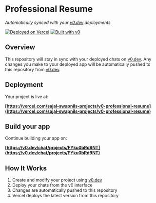 # Professional Resume

*Automatically synced with your [v0.dev](https://v0.dev) deployments*

[![Deployed on Vercel](https://img.shields.io/badge/Deployed%20on-Vercel-black?style=for-the-badge&logo=vercel)](https://vercel.com/sajal-swapnils-projects/v0-professional-resume)
[![Built with v0](https://img.shields.io/badge/Built%20with-v0.dev-black?style=for-the-badge)](https://v0.dev/chat/projects/FYku0bRd9NT)

## Overview

This repository will stay in sync with your deployed chats on [v0.dev](https://v0.dev).
Any changes you make to your deployed app will be automatically pushed to this repository from [v0.dev](https://v0.dev).

## Deployment

Your project is live at:

**[https://vercel.com/sajal-swapnils-projects/v0-professional-resume](https://vercel.com/sajal-swapnils-projects/v0-professional-resume)**

## Build your app

Continue building your app on:

**[https://v0.dev/chat/projects/FYku0bRd9NT](https://v0.dev/chat/projects/FYku0bRd9NT)**

## How It Works

1. Create and modify your project using [v0.dev](https://v0.dev)
2. Deploy your chats from the v0 interface
3. Changes are automatically pushed to this repository
4. Vercel deploys the latest version from this repository